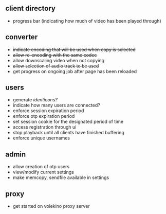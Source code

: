 ## client directory
* progress bar (indicating how much of video has been played through)

## converter
* ~~indicate encoding that will be used when copy is selected~~
* ~~allow re-encoding with the same codec~~
* allow downscaling video when not copying
* ~~allow selection of audio track to be used~~
* get progress on ongoing job after page has been reloaded

## users
* generate *identicons?*
* indicate how many users are connected?
* enforce session expiration period
* enforce otp expiration period
* set session cookie for the designated period of time
* access registration through ui
* stop playback until all clients have finished buffering
* enforce unique usernames

## admin
* allow creation of otp users
* view/modify current settings
* make memcopy, sendfile available in settings

## proxy
* get started on volekino proxy server
